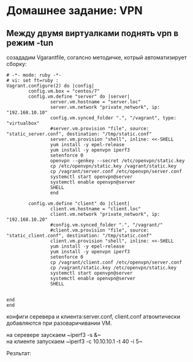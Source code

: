 # Домашнее задание: VPN

##  Между двумя виртуалками поднять vpn в режим -tun

созададим Vgarantfile, согалсно методичке, котрый автоматизирует сборку:  

~~~
# -*- mode: ruby -*-
# vi: set ft=ruby :
Vagrant.configure(2) do |config|
        config.vm.box = "centos/7"
        config.vm.define "server" do |server|
                server.vm.hostname = "server.loc"
                server.vm.network "private_network", ip: "192.168.10.10"
                config.vm.synced_folder ".", "/vagrant", type: "virtualbox"
                #server.vm.provision "file", source: "static_server.conf", destination: "/tmp/static.conf"
                server.vm.provision "shell", inline: <<-SHELL
                yum install -y epel-release
                yum install -y openvpn iperf3
                setenforce 0
                openvpn --genkey --secret /etc/openvpn/static.key
                cp /etc/openvpn/static.key /vagrant/static.key
                cp /vagrant/server.conf /etc/openvpn/server.conf
                systemctl start openvpn@server
                systemctl enable openvpn@server
                SHELL
                end

        config.vm.define "client" do |client|
                client.vm.hostname = "client.loc"
                client.vm.network "private_network", ip: "192.168.10.20"
                #config.vm.synced_folder ".", "/vagrant/"
                #client.vm.provision "file", source: "static_client.conf", destination: "/tmp/static.conf"
                client.vm.provision "shell", inline: <<-SHELL
                yum install -y epel-release
                yum install -y openvpn iperf3
                setenforce 0
                cp /vagrant/client.conf /etc/openvpn/server.conf
                cp /vagrant/static.key /etc/openvpn/static.key
                systemctl start openvpn@server
                systemctl enable openvpn@server
                SHELL


end
end
~~~

конфиги серевера и клиента:server.conf, client.conf атвомтически добавляются при разоваричивании VM.  

на серевере заускаем ~iperf3 -s &~  
на клиенте запускаем ~iperf3 -c 10.10.10.1 -t 40 -i 5~  

Резльтат:


